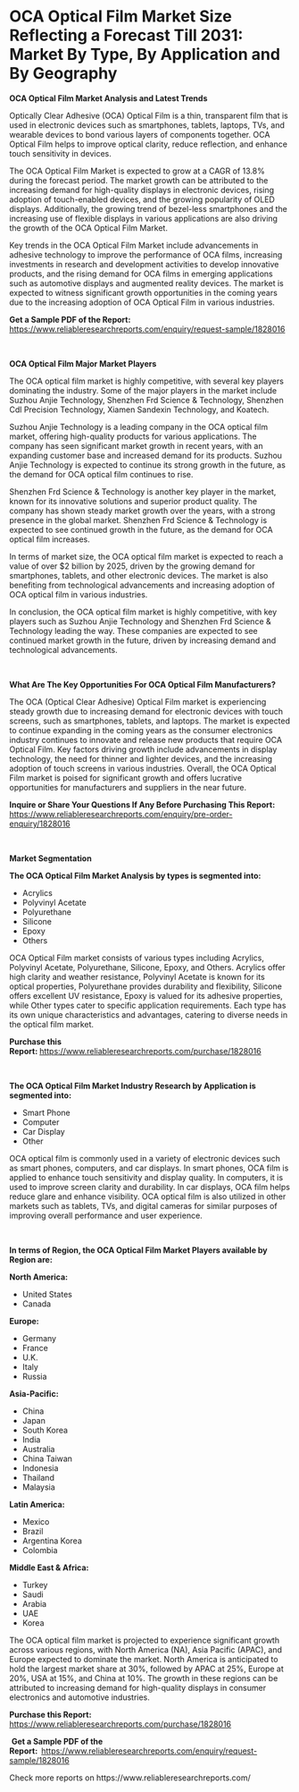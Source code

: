 <p><h1>OCA Optical Film Market Size Reflecting a Forecast Till 2031: Market By Type, By Application and By Geography</h1></p><p><strong>OCA Optical Film Market Analysis and Latest Trends</strong></p>
<p><p>Optically Clear Adhesive (OCA) Optical Film is a thin, transparent film that is used in electronic devices such as smartphones, tablets, laptops, TVs, and wearable devices to bond various layers of components together. OCA Optical Film helps to improve optical clarity, reduce reflection, and enhance touch sensitivity in devices.</p><p>The OCA Optical Film Market is expected to grow at a CAGR of 13.8% during the forecast period. The market growth can be attributed to the increasing demand for high-quality displays in electronic devices, rising adoption of touch-enabled devices, and the growing popularity of OLED displays. Additionally, the growing trend of bezel-less smartphones and the increasing use of flexible displays in various applications are also driving the growth of the OCA Optical Film Market.</p><p>Key trends in the OCA Optical Film Market include advancements in adhesive technology to improve the performance of OCA films, increasing investments in research and development activities to develop innovative products, and the rising demand for OCA films in emerging applications such as automotive displays and augmented reality devices. The market is expected to witness significant growth opportunities in the coming years due to the increasing adoption of OCA Optical Film in various industries.</p></p>
<p><strong>Get a Sample PDF of the Report:&nbsp;</strong> <a href="https://www.reliableresearchreports.com/enquiry/request-sample/1828016">https://www.reliableresearchreports.com/enquiry/request-sample/1828016</a></p>
<p>&nbsp;</p>
<p><strong>OCA Optical Film Major Market Players</strong></p>
<p><p>The OCA optical film market is highly competitive, with several key players dominating the industry. Some of the major players in the market include Suzhou Anjie Technology, Shenzhen Frd Science & Technology, Shenzhen Cdl Precision Technology, Xiamen Sandexin Technology, and Koatech.</p><p>Suzhou Anjie Technology is a leading company in the OCA optical film market, offering high-quality products for various applications. The company has seen significant market growth in recent years, with an expanding customer base and increased demand for its products. Suzhou Anjie Technology is expected to continue its strong growth in the future, as the demand for OCA optical film continues to rise.</p><p>Shenzhen Frd Science & Technology is another key player in the market, known for its innovative solutions and superior product quality. The company has shown steady market growth over the years, with a strong presence in the global market. Shenzhen Frd Science & Technology is expected to see continued growth in the future, as the demand for OCA optical film increases.</p><p>In terms of market size, the OCA optical film market is expected to reach a value of over $2 billion by 2025, driven by the growing demand for smartphones, tablets, and other electronic devices. The market is also benefiting from technological advancements and increasing adoption of OCA optical film in various industries.</p><p>In conclusion, the OCA optical film market is highly competitive, with key players such as Suzhou Anjie Technology and Shenzhen Frd Science & Technology leading the way. These companies are expected to see continued market growth in the future, driven by increasing demand and technological advancements.</p></p>
<p>&nbsp;</p>
<p><strong>What Are The Key Opportunities For OCA Optical Film Manufacturers?</strong></p>
<p><p>The OCA (Optical Clear Adhesive) Optical Film market is experiencing steady growth due to increasing demand for electronic devices with touch screens, such as smartphones, tablets, and laptops. The market is expected to continue expanding in the coming years as the consumer electronics industry continues to innovate and release new products that require OCA Optical Film. Key factors driving growth include advancements in display technology, the need for thinner and lighter devices, and the increasing adoption of touch screens in various industries. Overall, the OCA Optical Film market is poised for significant growth and offers lucrative opportunities for manufacturers and suppliers in the near future.</p></p>
<p><strong>Inquire or Share Your Questions If Any Before Purchasing This Report:</strong> <a href="https://www.reliableresearchreports.com/enquiry/pre-order-enquiry/1828016">https://www.reliableresearchreports.com/enquiry/pre-order-enquiry/1828016</a></p>
<p>&nbsp;</p>
<p><strong>Market Segmentation</strong></p>
<p><strong>The OCA Optical Film Market Analysis by types is segmented into:</strong></p>
<p><ul><li>Acrylics</li><li>Polyvinyl Acetate</li><li>Polyurethane</li><li>Silicone</li><li>Epoxy</li><li>Others</li></ul></p>
<p><p>OCA Optical Film market consists of various types including Acrylics, Polyvinyl Acetate, Polyurethane, Silicone, Epoxy, and Others. Acrylics offer high clarity and weather resistance, Polyvinyl Acetate is known for its optical properties, Polyurethane provides durability and flexibility, Silicone offers excellent UV resistance, Epoxy is valued for its adhesive properties, while Other types cater to specific application requirements. Each type has its own unique characteristics and advantages, catering to diverse needs in the optical film market.</p></p>
<p><strong>Purchase this Report:&nbsp;</strong><a href="https://www.reliableresearchreports.com/purchase/1828016">https://www.reliableresearchreports.com/purchase/1828016</a></p>
<p>&nbsp;</p>
<p><strong>The OCA Optical Film Market Industry Research by Application is segmented into:</strong></p>
<p><ul><li>Smart Phone</li><li>Computer</li><li>Car Display</li><li>Other</li></ul></p>
<p><p>OCA optical film is commonly used in a variety of electronic devices such as smart phones, computers, and car displays. In smart phones, OCA film is applied to enhance touch sensitivity and display quality. In computers, it is used to improve screen clarity and durability. In car displays, OCA film helps reduce glare and enhance visibility. OCA optical film is also utilized in other markets such as tablets, TVs, and digital cameras for similar purposes of improving overall performance and user experience.</p></p>
<p>&nbsp;</p>
<p><strong>In terms of Region, the OCA Optical Film Market Players available by Region are:</strong></p>
<p>
    <p> <strong> North America: </strong>
        <ul>
            <li>United States</li>
            <li>Canada</li>
        </ul>
        </p> 
    <p> <strong> Europe: </strong>
        <ul>
            <li>Germany</li>
            <li>France</li>
            <li>U.K.</li>
            <li>Italy</li>
            <li>Russia</li>
        </ul>
        </p> 
    <p> <strong> Asia-Pacific: </strong>
        <ul>
            <li>China</li>
            <li>Japan</li>
            <li>South Korea</li>
            <li>India</li>
            <li>Australia</li>
            <li>China Taiwan</li>
            <li>Indonesia</li>
            <li>Thailand</li>
            <li>Malaysia</li>
        </ul>
        </p> 
    <p> <strong> Latin America: </strong>
        <ul>
            <li>Mexico</li>
            <li>Brazil</li>
            <li>Argentina Korea</li>
            <li>Colombia</li>
        </ul>
        </p> 
    <p> <strong> Middle East & Africa: </strong>
        <ul>
            <li>Turkey</li>
            <li>Saudi</li>
            <li>Arabia</li>
            <li>UAE</li>
            <li>Korea</li>
        </ul>
    </p>
    </p>
<p><p>The OCA optical film market is projected to experience significant growth across various regions, with North America (NA), Asia Pacific (APAC), and Europe expected to dominate the market. North America is anticipated to hold the largest market share at 30%, followed by APAC at 25%, Europe at 20%, USA at 15%, and China at 10%. The growth in these regions can be attributed to increasing demand for high-quality displays in consumer electronics and automotive industries.</p></p>
<p><strong>Purchase this Report: </strong><a href="https://www.reliableresearchreports.com/purchase/1828016">https://www.reliableresearchreports.com/purchase/1828016</a></p>
<p>&nbsp;<strong>Get a Sample PDF of the Report:&nbsp;&nbsp;</strong><a href="https://www.reliableresearchreports.com/enquiry/request-sample/1828016">https://www.reliableresearchreports.com/enquiry/request-sample/1828016</a></p>
<p><strong></strong></p>
<p>Check more reports on https://www.reliableresearchreports.com/</p>